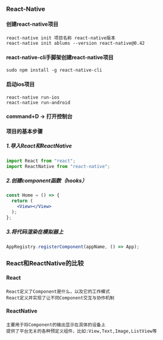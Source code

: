 ### React-Native

#### 创建react-native项目
~~~~
react-native init 项目名称 react-native版本
react-native init ablums --version react-native@0.42
~~~~
#### react-native-cli手脚架创建react-native项目
~~~~
sudo npm install -g react-native-cli
~~~~
#### 启动ios项目
~~~~
react-native run-ios
react-native run-android
~~~~
#### command+D -> 打开控制台
#### 项目的基本步骤
##### 1.导入React和ReactNative
~~~~jsx
import React from "react";
import ReactNative from "react-native";
~~~~
##### 2.创建component函数（hooks）
~~~~jsx
const Home = () => {
  return (
    <View></View>
  );
};
~~~~
##### 3.将代码渲染在模拟器上
~~~~javascript
AppRegistry.registerComponent(appName, () => App);
~~~~
### React和ReactNative的比较
#### React
~~~~
React定义了Component是什么，以及它的工作模式
React定义并实现了让不同Component交互与协作机制
~~~~
#### ReactNative
~~~~
主要用于将Component的输出显示在具体的设备上
提供了平台无关的各种预定义组件，比如:View,Text,Image,ListView等
~~~~
